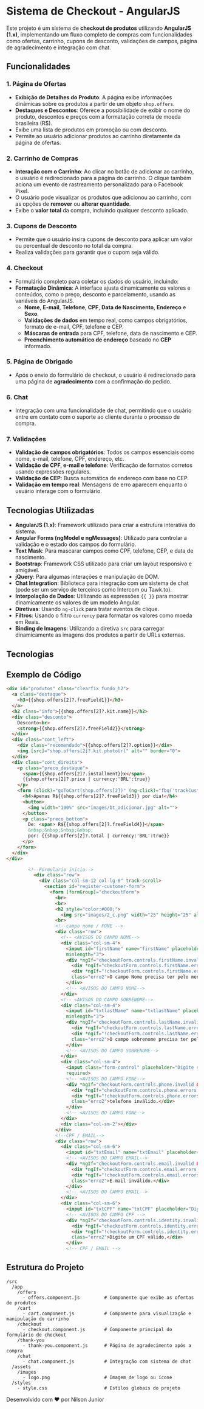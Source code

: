 # Sistema de Checkout - AngularJS

Este projeto é um sistema de **checkout de produtos** utilizando **AngularJS (1.x)**, implementando um fluxo completo de compras com funcionalidades como ofertas, carrinho, cupons de desconto, validações de campos, página de agradecimento e integração com chat.

## Funcionalidades

### 1. **Página de Ofertas**
- **Exibição de Detalhes do Produto**: A página exibe informações dinâmicas sobre os produtos a partir de um objeto `shop.offers`.
- **Destaques e Descontos**: Oferece a possibilidade de exibir o nome do produto, descontos e preços com a formatação correta de moeda brasileira (R$).
- Exibe uma lista de produtos em promoção ou com desconto.
- Permite ao usuário adicionar produtos ao carrinho diretamente da página de ofertas.

### 2. **Carrinho de Compras**
- **Interação com o Carrinho**: Ao clicar no botão de adicionar ao carrinho, o usuário é redirecionado para a página do carrinho. O clique também aciona um evento de rastreamento personalizado para o Facebook Pixel.
- O usuário pode visualizar os produtos que adicionou ao carrinho, com as opções de **remover** ou **alterar quantidade**.
- Exibe o **valor total** da compra, incluindo qualquer desconto aplicado.

### 3. **Cupons de Desconto**
- Permite que o usuário insira cupons de desconto para aplicar um valor ou percentual de desconto no total da compra.
- Realiza validações para garantir que o cupom seja válido.

### 4. **Checkout**
- Formulário completo para coletar os dados do usuário, incluindo:
- **Formatação Dinâmica**: A interface ajusta dinamicamente os valores e conteúdos, como o preço, desconto e parcelamento, usando as variáveis do AngularJS.
  - **Nome**, **E-mail**, **Telefone**, **CPF**, **Data de Nascimento**, **Endereço** e **Sexo**.
  - **Validações de dados** em tempo real, como campos obrigatórios, formato de e-mail, CPF, telefone e CEP.
  - **Máscaras de entrada** para CPF, telefone, data de nascimento e CEP.
  - **Preenchimento automático de endereço** baseado no **CEP** informado.

  
### 5. **Página de Obrigado**
- Após o envio do formulário de checkout, o usuário é redirecionado para uma página de **agradecimento** com a confirmação do pedido.

### 6. **Chat**
- Integração com uma funcionalidade de chat, permitindo que o usuário entre em contato com o suporte ao cliente durante o processo de compra.

### 7. **Validações**
- **Validação de campos obrigatórios**: Todos os campos essenciais como nome, e-mail, telefone, CPF, endereço, etc.
- **Validação de CPF, e-mail e telefone**: Verificação de formatos corretos usando expressões regulares.
- **Validação de CEP**: Busca automática de endereço com base no CEP.
- **Validação em tempo real**: Mensagens de erro aparecem enquanto o usuário interage com o formulário.


## Tecnologias Utilizadas

- **AngularJS (1.x)**: Framework utilizado para criar a estrutura interativa do sistema.
- **Angular Forms (ngModel e ngMessages)**: Utilizado para controlar a validação e o estado dos campos do formulário.
- **Text Mask**: Para mascarar campos como CPF, telefone, CEP, e data de nascimento.
- **Bootstrap**: Framework CSS utilizado para criar um layout responsivo e amigável.
- **jQuery**: Para algumas interações e manipulação de DOM.
- **Chat Integration**: Biblioteca para integração com um sistema de chat (pode ser um serviço de terceiros como Intercom ou Tawk.to).
- **Interpolação de Dados**: Utilizando as expressões `{{ }}` para mostrar dinamicamente os valores de um modelo Angular.
- **Diretivas**: Usando `ng-click` para tratar eventos de clique.
- **Filtros**: Usando o filtro `currency` para formatar os valores como moeda em Reais.
- **Binding de Imagens**: Utilizando a diretiva `src` para carregar dinamicamente as imagens dos produtos a partir de URLs externas.
## Tecnologias

## Exemplo de Código

```html
<div id="produtos" class="clearfix fundo_h2">
  <a class="destaque">
    <h3>{{shop.offers[2]?.freeField1}}</h3>
  </a>
  <h2 class="info">{{shop.offers[2]?.kit.name}}</h2>
  <div class="desconto">
    Desconto<br>
    <strong>{{shop.offers[2]?.freeField2}}</strong>
  </div>
  <div class="cont_left">
    <div class="recomendado">{{shop.offers[2]?.option}}</div>
    <img [src]="shop.offers[2]?.kit.photoUrl" alt="" border="0">
  </div>
  <div class="cont_direita">
    <p class="preco_destaque">
      <span>{{shop.offers[2]?.installment}}x</span> 
      {{shop.offers[2]?.price | currency:'BRL':true}}
    </p>
    <form (click)="goToCart(shop.offers[2])" (ng-click)="fbq('trackCustom', 'SacheOferta6')">
      <h4>Apenas R${{shop.offers[2]?.freeField3}} por dia!</h4>
      <button>  
        <img width="100%" src="images/bt_adicionar.jpg" alt="">
      </button>
      <p class="preco_bottom">
        De: <span> R${{shop.offers[2]?.freeField4}}</span> 
        &nbsp;&nbsp;&nbsp;&nbsp; 
        por: {{shop.offers[2]?.total | currency:'BRL':true}}
      </p>
    </form>
  </div>
</div>
```
```html
        <!--Formulario inicio-->
          <div class="row">
            <div class="col-sm-12 col-lg-8" track-scroll>
              <section id="register-customer-form">
                <form [formGroup]="checkoutForm">
                  <br>
                  <br>
                  <h2 style="color:#000;">
                    <img src="images/2_c.png" width="25" height="25" alt="">&nbsp;Valide seus dados e preencha o endereço de entrega.</h2>
                  <br>
                  <!--campo nome / FONE -->
                  <div class="row">
                    <!-- <AVISOS DO CAMPO NOME-->
                    <div class="col-sm-4">
                      <input id="firstName" name="firstName" placeholder="Digite seu nome" class="form-control" formControlName="firstName" [(ngModel)]="name"
                      minlength="3">
                      <div *ngIf="checkoutForm.controls.firstName.invalid && (checkoutForm.controls.firstName.dirty || checkoutForm.controls.firstName.touched)">
                        <div *ngIf="checkoutForm.controls.firstName.errors.required" class="erro">O campo Nome é obrigatório</div>
                        <div *ngIf="!checkoutForm.controls.firstName.errors.required && checkoutForm.controls.firstName.errors.minlength"
                        class="erro2">O campo Nome precisa ter pelo menos 3 caracteres.</div>
                      </div>
                      <!-- <AVISOS DO CAMPO NOME-->
                    </div>
                    <!-- <AVISOS DO CAMPO SOBRENOME-->
                    <div class="col-sm-4">
                      <input id="txtlastName" name="txtlastName" placeholder="Digite seu sobrenome" class="form-control" formControlName="lastName"
                      minlength="3">
                      <div *ngIf="checkoutForm.controls.lastName.invalid && (checkoutForm.controls.lastName.dirty || checkoutForm.controls.lastName.touched)">
                        <div *ngIf="checkoutForm.controls.lastName.errors.required" class="erro">O campo sobrenome é obrigatório</div>
                        <div *ngIf="!checkoutForm.controls.lastName.errors.required && checkoutForm.controls.lastName.errors.minlength"
                        class="erro2">O campo sobrenome precisa ter pelo menos 3 caracteres.</div>
                      </div>
                      <!-- <AVISOS DO CAMPO SOBRENOME-->
                    </div>
                    <div class="col-sm-4">
                      <input class="form-control" placeholder="Digite seu telefone" formControlName="phone" [(ngModel)]="phone" [textMask]="{mask: phoneOrCellMask}"
                      required>
                      <!-- <AVISOS DO CAMPO FONE-->
                      <div *ngIf="checkoutForm.controls.phone.invalid && (checkoutForm.controls.phone.dirty || checkoutForm.controls.phone.touched)">
                        <div *ngIf="checkoutForm.controls.phone.errors.required" class="erro">O campo telefone é obrigatório.</div>
                        <div *ngIf="!checkoutForm.controls.phone.errors.required && checkoutForm.controls.phone.errors"
                        class="erro2">telefone inválido.</div>
                      </div>
                      <!-- <AVISOS DO CAMPO FONE-->
                    </div>
                    <div class="col-sm-2"></div>
                  </div>
                  <!--CPF / EMAIL-->
                  <div class="row">
                    <div class="col-sm-6">
                      <input id="txtEmail" name="txtEmail" placeholder="Digite seu E-Mail" class="form-control" formControlName="email" [(ngModel)]="email">
                      <!-- <AVISOS DO CAMPO EMAIL-->
                      <div *ngIf="checkoutForm.controls.email.invalid && (checkoutForm.controls.email.dirty || checkoutForm.controls.email.touched)">
                        <div *ngIf="checkoutForm.controls.email.errors.required" class="erro">O campo E-mail é obrigatório.</div>
                        <div *ngIf="!checkoutForm.controls.email.errors.required && checkoutForm.controls.email.errors"
                        class="erro2">E-mail inválido.</div>
                      </div>
                      <!-- <AVISOS DO CAMPO EMAIL-->
                    </div>
                    <div class="col-sm-6">
                      <input id="txtCPF" name="txtCPF" placeholder="Digite seu CPF" class="form-control" formControlName="identity" [textMask]="{mask: cpfMask}">
                      <!-- <AVISOS DO CAMPO CPF -->
                      <div *ngIf="checkoutForm.controls.identity.invalid && (checkoutForm.controls.identity.dirty || checkoutForm.controls.identity.touched)">
                        <div *ngIf="checkoutForm.controls.identity.errors.required" class="erro">O campo CPF é obrigatório.</div>
                        <div *ngIf="!checkoutForm.controls.identity.errors.required && checkoutForm.controls.identity.errors"
                        class="erro2">Digite um CPF válido.</div>
                      </div>
                      <!-- CPF / EMAIL -->
```



## Estrutura do Projeto

```plaintext
/src
  /app
    /offers
      - offers.component.js         # Componente que exibe as ofertas de produtos
    /cart
      - cart.component.js           # Componente para visualização e manipulação do carrinho
    /checkout
      - checkout.component.js       # Componente principal do formulário de checkout
    /thank-you
      - thank-you.component.js      # Página de agradecimento após a compra
    /chat
      - chat.component.js           # Integração com sistema de chat
  /assets
    /images
      - logo.png                    # Imagem de logo ou ícone
  /styles
    - style.css                     # Estilos globais do projeto
```

Desenvolvido com ❤️ por Nilson Junior
